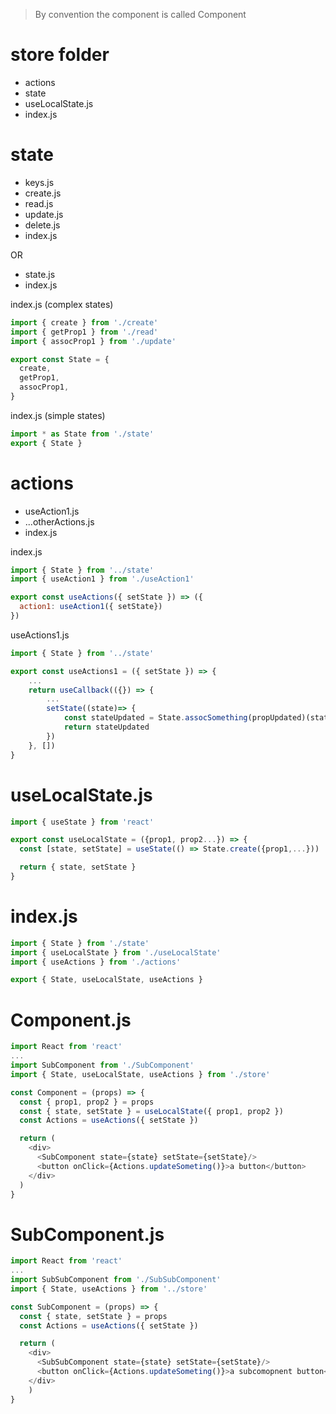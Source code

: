 > By convention the component is called Component
# store folder
- actions
- state
- useLocalState.js
- index.js

# state
- keys.js
- create.js
- read.js
- update.js
- delete.js
- index.js

OR
- state.js
- index.js

index.js (complex states)
```javascript
import { create } from './create'
import { getProp1 } from './read'
import { assocProp1 } from './update'

export const State = {
  create,
  getProp1,
  assocProp1,
}
```

index.js (simple states)
```javascript
import * as State from './state'
export { State }
```

# actions
- useAction1.js
- ...otherActions.js
- index.js

index.js
```javascript
import { State } from '../state'
import { useAction1 } from './useAction1'

export const useActions({ setState }) => ({
  action1: useAction1({ setState})
})
```

useActions1.js
```javascript
import { State } from '../state'

export const useActions1 = ({ setState }) => {
    ...
    return useCallback(({}) => {
        ...
        setState((state)=> {
            const stateUpdated = State.assocSomething(propUpdated)(state)
            return stateUpdated
        })
    }, [])
}
```

# useLocalState.js
```javascript
import { useState } from 'react'

export const useLocalState = ({prop1, prop2...}) => {
  const [state, setState] = useState(() => State.create({prop1,...}))

  return { state, setState }
}
```

# index.js
```javascript
import { State } from './state'
import { useLocalState } from './useLocalState'
import { useActions } from './actions'

export { State, useLocalState, useActions }
```

# Component.js
```javascript
import React from 'react'
...
import SubComponent from './SubComponent'
import { State, useLocalState, useActions } from './store'

const Component = (props) => {
  const { prop1, prop2 } = props
  const { state, setState } = useLocalState({ prop1, prop2 })
  const Actions = useActions({ setState })

  return (
    <div>
      <SubComponent state={state} setState={setState}/>
      <button onClick={Actions.updateSometing()}>a button</button>      
    </div>
  )
}
```

# SubComponent.js
```javascript
import React from 'react'
...
import SubSubComponent from './SubSubComponent'
import { State, useActions } from '../store'

const SubComponent = (props) => {
  const { state, setState } = props
  const Actions = useActions({ setState })

  return (
    <div>
      <SubSubComponent state={state} setState={setState}/>
      <button onClick={Actions.updateSometing()}>a subcomopnent button</button>      
    </div>
    )
}
```
